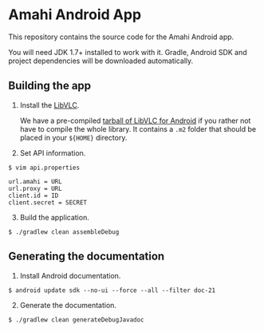 # Amahi Android App

This repository contains the source code for the Amahi Android app.

You will need JDK 1.7+ installed to work with it.
Gradle, Android SDK and project dependencies will be downloaded automatically.

## Building the app

1. Install the [LibVLC](https://github.com/amahi/libvlc-android).

    We have a pre-compiled
    [tarball of LibVLC for Android](https://dl.dropboxusercontent.com/u/364883/Amahi/maven-1.2.tar.bz2)
    if you rather not have to compile the whole library.
    It contains a `.m2` folder that should be placed in your `${HOME}` directory.

2. Set API information.

  ```
  $ vim api.properties
  ```
  ```
  url.amahi = URL
  url.proxy = URL
  client.id = ID
  client.secret = SECRET
  ```

3. Build the application.

  ```
  $ ./gradlew clean assembleDebug
  ```

## Generating the documentation

1. Install Android documentation.

  ```
  $ android update sdk --no-ui --force --all --filter doc-21
  ```

2. Generate the documentation.

  ```
  $ ./gradlew clean generateDebugJavadoc
  ```
